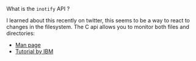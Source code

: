 What is the `inotify` API ?

I learned about this recently on twitter, this seems to be a way to react to 
changes in the filesystem. The C api allows you to monitor both files and directories:

* [Man page](https://man7.org/linux/man-pages/man7/inotify.7.html)
* [Tutorial by IBM](https://developer.ibm.com/tutorials/l-ubuntu-inotify/)


